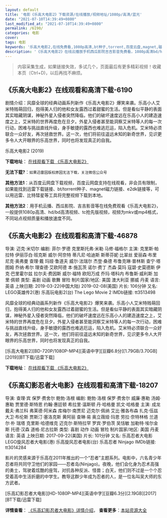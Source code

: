 ```yaml
---
layout: default
title: '电影《乐高大电影2》下载资源/在线播放/视频地址/1080p/高清/蓝光'
date: "2021-07-10T14:39:49+0800"
last_modified_at: "2021-07-10T14:39:49+0800"
permalink: /6190/
categories: 电影
cover:
tags: 电影
keywords: '乐高大电影2,在线免费看,1080p高清,bt种子,torrent,百度云盘,magnet,磁力链,迅雷下载资源'
description: '《乐高大电影2》在线云播放手机西瓜影院吉吉影音免费看，1080p高清bd/hd未删减完整版和tc抢先枪版，mkv/mp4格式，附带bt/torrent种子、magnet/磁力链、百度云盘、网盘资源迅雷下载链接'
---
```


>内容采集生成，如果链接失效，多试几个，页面最后有更多精彩视频！收藏本页（Ctrl+D)，以后再找不麻烦。


## 《乐高大电影2》在线观看和高清下载-6190

剧情介绍：风靡全球的经典动画系列新作《乐高大电影2》爆笑来袭。乐高小人艾米特贱萌回归，抱得美人归的他和女友露西过着甜蜜的生活。但是看似平静的表面其实暗藏阴谋，神秘外星入侵者突然降临，他们的破坏速度远在乐高小人的建造速度之上，艾米特的世界再度危在旦夕。外星入侵者甚至能洞察艾米特等人的每一次行动，困难与挑战直线升级，身手敏捷的露西也难逃厄运，陷入危机。艾米特必须联合一众好友，再次拯救世界。这一次，他们将前往遥远未知的新奇世界，见识更多令人大开眼界的乐高世界，同时也将发现真正的自我。


乐高大电影2 (2019)

**下载地址**： [在线观看下载 《乐高大电影2》](https://www.btbtdy.me/btdy/dy15245.html) 


**无法下载?**：`如果迅雷因版权原因无法下载，关注微信公众号 `

**其他方法1**：从百度云网盘下载视频，百度云网盘支持在线观看，非会员有限制，如果能找到迅雷下载链接、bt/torrent种子、magnet磁力链接、e2dk链接等，可以用迅雷、比特彗星等工具将完整视频下载到本地。

**其他方法2**：用手机云播、西瓜影院、吉吉影音等在线免费观看《乐高大电影2》，一般提供1080p高清、hd/bd高清视频、tc抢先版视频，视频为mkv或mp4格式，不同站点视频质量和播放速度不同。


## 《乐高大电影2》在线观看和高清下载-46878

导演: 迈克·米切尔 编剧: 菲尔·罗德 克里斯托弗·米勒 马修·福格尔 主演: 克里斯·帕拉特 伊丽莎白·班克斯 威尔·阿奈特 蒂凡尼·哈迪斯 斯蒂芬妮·比翠丝 爱丽森·布里 尼克·奥弗曼 查理·戴 玛娅·鲁道夫 威尔·法瑞尔 杰登·桑德 布鲁克琳·普林斯 查宁·塔图姆 乔纳·希尔 理查德·艾欧阿德 本·施瓦茨 诺尔·费丁 杰森·莫玛 寇碧·史莫德斯 伊克·巴里霍尔兹 拉尔夫·费因斯 威尔·福特 欧阳万成 乔玛·塔科内 布鲁斯·威利斯 加里·佩顿 类型: 喜剧 动画 歌舞 冒险 制片国家/地区: 美国 澳大利亚 挪威 丹麦 语言: 英语 上映日期: 2019-03-22(中国大陆) 2019-02-08(美国) 片长: 106分钟 又名: LEGO英雄传2(港) 乐高玩电影2(台) The Lego Movie 2 IMDb链接: tt3513498

风靡全球的经典动画系列新作《乐高大电影2》爆笑来袭。乐高小人艾米特贱萌回归，抱得美人归的他和女友露西过着甜蜜的生活。但是看似平静的表面其实暗藏阴谋，神秘外星入侵者突然降临，他们的破坏速度远在乐高小人的建造速度之上，艾米特的世界再度危在旦夕。外星入侵者甚至能洞察艾米特等人的每一次行动，困难与挑战直线升级，身手敏捷的露西也难逃厄运，陷入危机。艾米特必须联合一众好友，再次拯救世界。这一次，他们将前往遥远未知的新奇世界，见识更多令人大开眼界的乐高世界，同时也将发现真正的自我。


[乐高大电影2][BD-720P/1080P-MP4][英语中字][豆瓣6.8分][1.79GB/3.70GB][2019][BT下载/迅雷下载]

**下载地址**： [在线观看下载 《乐高大电影2》](https://www.btdx8.com/torrent/lgddy2_2019.html) 


## 《乐高幻影忍者大电影》在线观看和高清下载-18207

导演: 查理·宾 保罗·费舍尔 鲍勃·洛根 编剧: 鲍勃·洛根 保罗·费舍尔 威廉·惠勒 汤姆·惠勒 贾里德·斯特恩 约翰·惠廷顿 希拉里·温斯顿 丹·哈格曼 凯文·哈格曼 主演: 成龙 戴夫·弗兰科 弗莱德·阿米森 库梅尔·南贾尼 迈克尔·佩纳 艾比·雅各布森 扎克·伍兹 大卫·布伦斯 贾斯汀·塞洛克斯 黄阿丽 查琳·易 奥立薇娅·玛恩 劳拉·奈特林格 兰道尔·朴 瑞塔 克里斯·哈德维克 迈克尔·斯特拉罕 罗宾·罗伯茨 吴恬敏 加勒特·埃尔金斯 托德·汉森 道格·尼古拉斯 类型: 喜剧 动作 动画 冒险 制片国家/地区: 美国 丹麦 语言: 英语 上映日期: 2017-09-22(美国) 片长: 101分钟 又名: 乐高忍者大电影 LEGO旋风忍者大电影(港) 乐高旋风忍者电影(台) 乐高忍者 Ninjago IMDb链接: tt3014284

影片的灵感来源于乐高在2011年推出的一个“忍者”主题系列。电影中，六名青少年忍者将共同守卫他们的家园——忍者岛(Ninjago)。夜晚，他们会化身为忍术高强的勇士，驾驶着炫酷的座驾，对抗各种反派、怪兽；白天，他们则不过是一个个忍受着高中生活折磨的中学生。教导这群少年成为忍者的人，是一位名叫吴大师的东方武者。


[乐高幻影忍者大电影][HD-1080P-MP4][英语中字][豆瓣6.3分][2.19GB][2017][BT下载/迅雷下载]

**详情查看**： [《乐高幻影忍者大电影》详情介绍](/movie/18207/)， **查看更多**：[本站资源大全](/movie/t/all/)

